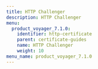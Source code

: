 ```yaml
---
title: HTTP Challenger
description: HTTP Challenger
menu:
  product_voyager_7.1.0:
    identifier: http-certificate
    parent: certificate-guides
    name: HTTP Challenger
    weight: 10
menu_name: product_voyager_7.1.0
---
```


